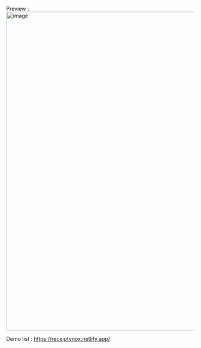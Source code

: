 Preview :
<img width="950" height="851" alt="image" src="https://github.com/user-attachments/assets/228d6755-1e32-4733-a4bd-4fa0a09f9952" />

Demo list : https://receiptynox.netlify.app/
